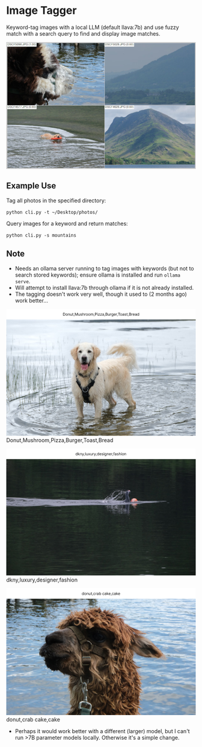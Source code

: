 # Image Tagger

Keyword-tag images with a local LLM (default llava:7b) and use fuzzy match with a search query to find and display image matches.

![example output](img/example.jpg)

## Example Use
Tag all photos in the specified directory:
```
python cli.py -t ~/Desktop/photos/
```
Query images for a keyword and return matches:
```
python cli.py -s mountains 
```

## Note
- Needs an ollama server running to tag images with keywords (but not to search stored keywords); ensure ollama is installed and run `ollama serve`.
- Will attempt to install llava:7b through ollama if it is not already installed.
- The tagging doesn't work very well, though it used to (2 months ago) work better...

![dog (not a donut, mushroom, pizza, burger, toast, or bread)](img/1.jpg)
Donut,Mushroom,Pizza,Burger,Toast,Bread

![swimmer (not dkny, luxury, designer, or fashion)](img/2.jpg)
dkny,luxury,designer,fashion

![alpaca (not donut, crab cake, or cake))](img/3.jpg)
donut,crab cake,cake

- Perhaps it would work better with a different (larger) model, but I can't run >7B parameter models locally. Otherwise it's a simple change. 

